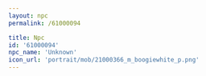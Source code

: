 ```yaml
---
layout: npc
permalink: /61000094

title: Npc
id: '61000094'
npc_name: 'Unknown'
icon_url: 'portrait/mob/21000366_m_boogiewhite_p.png'
---
```

